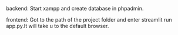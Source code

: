 backend:
Start xampp and create database in phpadmin.

frontend:
Got to the path of the project folder and enter streamlit run app.py.It will take u to the default browser.

